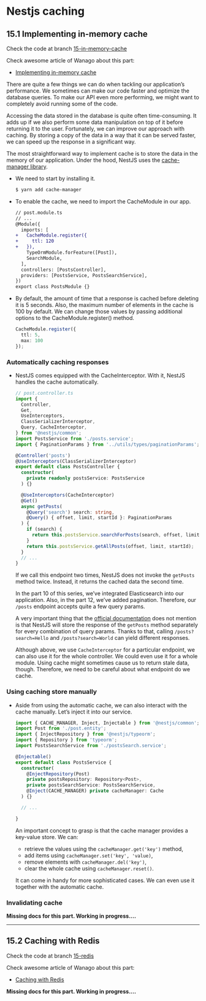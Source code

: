# Nestjs caching

## 15.1 Implementing in-memory cache


Check the code at branch [15-in-memory-cache](https://gitlab.com/tienduy-nguyen/nestjs-flow/-/tree/15-in-memory-cache)

Check awesome article of Wanago about this part:
- [Implementing in-memory cache](https://wanago.io/2021/01/04/api-nestjs-in-memory-cache-performance/)


There are quite a few things we can do when tackling our application’s performance. We sometimes can make our code faster and optimize the database queries. To make our API even more performing, we might want to completely avoid running some of the code.

Accessing the data stored in the database is quite often time-consuming. It adds up if we also perform some data manipulation on top of it before returning it to the user. Fortunately, we can improve our approach with caching. By storing a copy of the data in a way that it can be served faster, we can speed up the response in a significant way.

The most straightforward way to implement cache is to store the data in the memory of our application. Under the hood, NestJS uses the [cache-manager library](https://github.com/BryanDonovan/node-cache-manager#readme).

- We need to start by installing it.
  ```bash
  $ yarn add cache-manager
  ```
- To enable the cache, we need to import the CacheModule in our app.
  ```diff
  // post.module.ts
  // ...
  @Module({
    imports: [
  +   CacheModule.register({
  +     ttl: 120
  +   }),
      TypeOrmModule.forFeature([Post]),
      SearchModule,
    ],
    controllers: [PostsController],
    providers: [PostsService, PostsSearchService],
  })
  export class PostsModule {}

  ```

- By default, the amount of time that a response is cached before deleting it is 5 seconds. Also, the maximum number of elements in the cache is 100 by default. We can change those values by passing additional options to the CacheModule.register() method.

  ```ts
  CacheModule.register({
    ttl: 5,
    max: 100
  });
  ```
### Automatically caching responses

- NestJS comes equipped with the CacheInterceptor. With it, NestJS handles the cache automatically.
  ```ts
  // post.controller.ts
  import {
    Controller,
    Get,
    UseInterceptors,
    ClassSerializerInterceptor,
    Query, CacheInterceptor,
  } from '@nestjs/common';
  import PostsService from './posts.service';
  import { PaginationParams } from '../utils/types/paginationParams';

  @Controller('posts')
  @UseInterceptors(ClassSerializerInterceptor)
  export default class PostsController {
    constructor(
      private readonly postsService: PostsService
    ) {}

    @UseInterceptors(CacheInterceptor)
    @Get()
    async getPosts(
      @Query('search') search: string,
      @Query() { offset, limit, startId }: PaginationParams
    ) {
      if (search) {
        return this.postsService.searchForPosts(search, offset, limit, startId);
      }
      return this.postsService.getAllPosts(offset, limit, startId);
    }
    // ...
  }
  ```

  If we call this endpoint two times, NestJS does not invoke the `getPosts` method twice. Instead, it returns the cached data the second time.

  In the part 10 of this series, we’ve integrated Elasticsearch into our application. Also, in the part 12, we’ve added pagination. Therefore, our `/posts` endpoint accepts quite a few query params.

  A very important thing that the [official documentation](https://docs.nestjs.com/techniques/caching) does not mention is that NestJS will store the response of the `getPosts` method separately for every combination of query params. Thanks to that, calling `/posts?search=Hello` and `/posts?search=World` can yield different responses.

  Although above, we use `CacheInterceptor` for a particular endpoint, we can also use it for the whole controller. We could even use it for a whole module. Using cache might sometimes cause us to return stale data, though. Therefore, we need to be careful about what endpoint do we cache.

### Using caching store manually
- Aside from using the automatic cache, we can also interact with the cache manually. Let’s inject it into our service.
  ```ts
  import { CACHE_MANAGER, Inject, Injectable } from '@nestjs/common';
  import Post from './post.entity';
  import { InjectRepository } from '@nestjs/typeorm';
  import { Repository } from 'typeorm';
  import PostsSearchService from './postsSearch.service';

  @Injectable()
  export default class PostsService {
    constructor(
      @InjectRepository(Post)
      private postsRepository: Repository<Post>,
      private postsSearchService: PostsSearchService,
      @Inject(CACHE_MANAGER) private cacheManager: Cache
    ) {}

    // ...

  }
  ```

  An important concept to grasp is that the cache manager provides a key-value store. We can:

  - retrieve the values using the `cacheManager.get('key')` method,
  - add items using `cacheManager.set('key', 'value)`,
  - remove elements with `cacheManager.del('key')`,
  - clear the whole cache using `cacheManager.reset()`.

  It can come in handy for more sophisticated cases. We can even use it together with the automatic cache.

### Invalidating cache


**Missing docs for this part. Working in progress....**

---

## 15.2 Caching with Redis


Check the code at branch [15-redis](https://gitlab.com/tienduy-nguyen/nestjs-flow/-/tree/15-redis)

Check awesome article of Wanago about this part:
- [Caching with Redis](https://wanago.io/2021/01/11/nestjs-cache-redis-node-js-cluster/)


**Missing docs for this part. Working in progress....**
